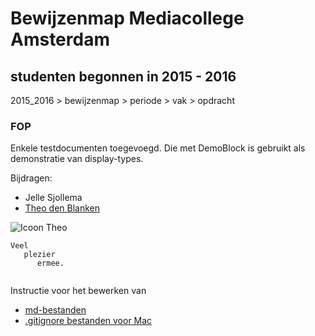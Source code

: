 # Bewijzenmap Mediacollege Amsterdam
## studenten begonnen in 2015 - 2016
2015_2016 > bewijzenmap > periode > vak > opdracht

### FOP

Enkele testdocumenten toegevoegd.
Die met DemoBlock is gebruikt als demonstratie van display-types.

Bijdragen:
* Jelle Sjollema
* [Theo den Blanken](http://blanken5.home.xs4all.nl/ "Site van Theo")


![Icoon Theo](https://pbs.twimg.com/profile_images/632928961022963712/ZL00b8Py.png)

```
Veel 
   plezier 
      ermee.
   
```
Instructie voor het bewerken van
* [md-bestanden](https://confluence.atlassian.com/bitbucketserver/markdown-syntax-guide-776639995.html "md-bestanden bewerken")
* [.gitignore bestanden voor Mac](http://devoh.com/blog/2013/01/global-gitignore)